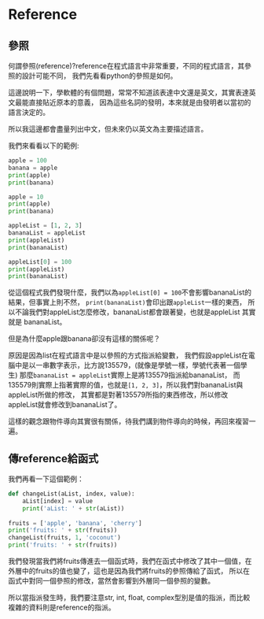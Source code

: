 # Reference
## 參照
何謂參照(reference)?reference在程式語言中非常重要，不同的程式語言，其參照的設計可能不同，
我們先看看python的參照是如何。

這邊說明一下，學軟體的有個問題，常常不知道該表達中文還是英文，其實表達英文最能直接貼近原本的意義，
因為這些名詞的發明，本來就是由發明者以當初的語言決定的。

所以我這邊都會盡量列出中文，但未來仍以英文為主要描述語言。

我們來看看以下的範例:
```python
apple = 100
banana = apple
print(apple)
print(banana)

apple = 10
print(apple)
print(banana)

appleList = [1, 2, 3]
bananaList = appleList
print(appleList)
print(bananaList)

appleList[0] = 100
print(appleList)
print(bananaList)
```

從這個程式我們發現什麼，我們以為`appleList[0] = 100`不會影響bananaList的結果，但事實上則不然，
`print(bananaList)`會印出跟`appleList`一樣的東西，
所以不論我們對appleList怎麼修改，bananaList都會跟著變，也就是appleList 其實就是 bananaList。

但是為什麼apple跟banana卻沒有這樣的關係呢？

原因是因為list在程式語言中是以參照的方式指派給變數，
我們假設appleList在電腦中是以一串數字表示，比方說135579，(就像是學號一樣，學號代表著一個學生)
那麼`bananaList = appleList`實際上是將135579指派給bananaList，
而135579則實際上指著實際的值，也就是`[1, 2, 3]`，所以我們對bananaList與appleList所做的修改，
其實都是對著135579所指的東西修改，所以修改appleList就會修改到bananaList了。

這樣的觀念跟物件導向其實很有關係，待我們講到物件導向的時候，再回來複習一遍。


## 傳reference給函式
我們再看一下這個範例：
```python
def changeList(aList, index, value):
    aList[index] = value
    print('aList: ' + str(aList))
    
fruits = ['apple', 'banana', 'cherry']
print('fruits: ' + str(fruits))
changeList(fruits, 1, 'coconut')
print('fruits: ' + str(fruits))
```

我們發現當我們將fruits傳進去一個函式時，我們在函式中修改了其中一個值，在外層中的fruits的值也變了，這也是因為我們將fruits的參照傳給了函式，
所以在函式中對同一個參照的修改，當然會影響到外層同一個參照的變數。

所以當指派發生時，我們要注意str, int, float, complex型別是值的指派，而比較複雜的資料則是reference的指派。